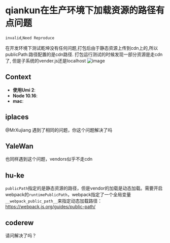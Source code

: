 # qiankun在生产环境下加载资源的路径有点问题

`invalid`,`Need Reproduce`

在开发环境下测试乾坤没有任何问题,打包后由于静态资源上传到cdn上的,所以publicPath:路径配置的是cdn路径. 打包运行测试的时候发现一部分资源是走cdn了, 但是子系统的vender.js还是localhost
![image](https://user-images.githubusercontent.com/28833634/78096020-21473b00-740b-11ea-9e6e-d34227cf4de5.png)

## Context

- **使用Umi 2**:
- **Node 10.16**:
- **mac**:

## iplaces

@MrXujiang 遇到了相同的问题，你这个问题解决了吗

## YaleWan

也同样遇到这个问题，vendors似乎不走cdn

## hu-ke

`publicPath`指定的是静态资源的路径，但是vendor的加载是动态加载。需要开启webpack的`runtimePublicPath`，webpack指定了一个全局变量`__webpack_public_path__`来指定动态加载路径：https://webpack.js.org/guides/public-path/

## coderew

请问解决了吗？
